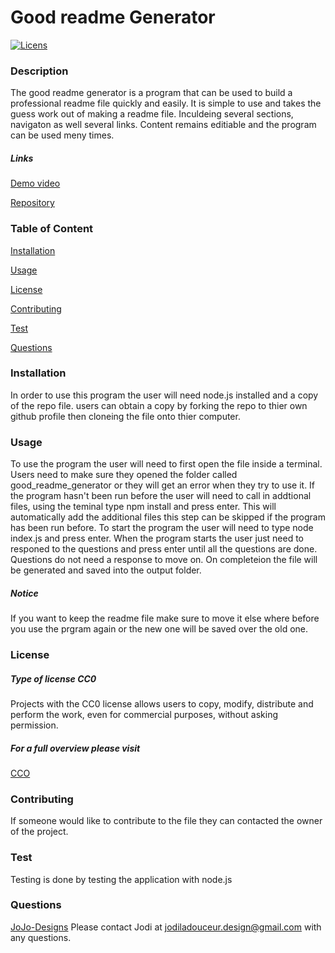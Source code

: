 # Good readme Generator
  [![Licens](https://img.shields.io/badge/License-CC0%202.0-blue.svg)](https://opensource.org/licenses/CC0)
  ### Description
  The good readme generator is a program that can be used to build a professional readme file quickly and easily. It is simple to use and takes the guess work out of making a readme file. Inculdeing several sections, navigaton as well several links. Content remains editiable and the program can be used meny times.  
  ##### Links
  [Demo video](https://www.youtube.com/watch?v=qfyHml3bScg)
  
  [Repository](https://github.com/JoJo-designs/good_readme_generator)
  ### Table of Content
  [Installation](#Installation)

  [Usage](#Usage)

  [License](#License)

  [Contributing](#Contributing)

  [Test](#Test)

  [Questions](#Questions)

  ### Installation
  In order to use this program the user will need node.js installed and a copy of the repo file. users can obtain a copy by forking the repo to thier own github profile then cloneing the file onto thier computer.
  ### Usage
  To use the program the user will need to first open the file inside a terminal. Users need to make sure they opened the folder called good_readme_generator or they will get an error when they try to use it. If the program hasn't been run before the user will need to call in addtional files, using the teminal type npm install and press enter. This will automatically add the additional files this step can be skipped if the program has been run before. To start the program the user will need to type node index.js and press enter. When the program starts the user just need to responed to the questions and press enter until all the questions are done. Questions do not need a response to move on. On completeion the file will be generated and saved into the output folder. 
  ##### Notice 
  If you want to keep the readme file make sure to move it else where before you use the prgram again or the new one will be saved over the old one. 
  ### License
  ##### Type of license CC0
  Projects with the CC0 license allows users to copy, modify, distribute and perform the work, even for commercial purposes, without asking permission.
 ##### For a full overview please visit
[CCO](https://creativecommons.org/publicdomain/zero/1.0/legalcode)  
  ### Contributing
  If someone would like to contribute to the file they can contacted the owner of the project.
  ### Test
  Testing is done by testing the application with node.js
  ### Questions
  [JoJo-Designs](https://github.com/JoJo-Designs)
  Please contact Jodi  at jodiladouceur.design@gmail.com with any questions.